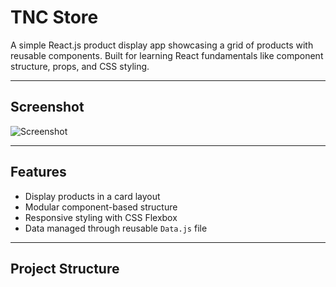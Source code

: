 # TNC Store

A simple React.js product display app showcasing a grid of products with reusable components. Built for learning React fundamentals like component structure, props, and CSS styling.

---

## Screenshot

![Screenshot](./screenshot.png)

---

## Features

- Display products in a card layout
- Modular component-based structure
- Responsive styling with CSS Flexbox
- Data managed through reusable `Data.js` file

---

## Project Structure

